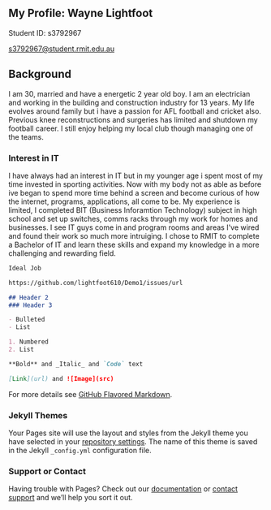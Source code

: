## My Profile: Wayne Lightfoot
Student ID: s3792967                 

s3792967@student.rmit.edu.au

## Background
I am 30, married and have a energetic 2 year old boy. I am an electrician and working in the building and construction industry
for 13 years. My life evolves around family but i have a passion for AFL football and cricket also. Previous knee reconstructions and surgeries has limited and shutdown my football career. I still enjoy helping my local club though managing one of the teams.


### Interest in IT

I have always had an interest in IT but in my younger age i spent most of my time invested in sporting activities. Now with my 
body not as able as before ive began to spend more time behind a screen and become curious of how the internet, programs, applications,
all come to be. My experience is limited, I completed BIT (Business Inforamtion Technology) subject in high school and set up switches, comms racks through my work for homes and businesses. I see IT guys come in and program rooms and areas I've wired and found their work so much more intruiging. I chose to RMIT to complete a Bachelor of IT and learn these skills and expand my knowledge in a more challenging and rewarding field.

```markdown
Ideal Job

https://github.com/lightfoot610/Demo1/issues/url

## Header 2
### Header 3

- Bulleted
- List

1. Numbered
2. List

**Bold** and _Italic_ and `Code` text

[Link](url) and ![Image](src)
```

For more details see [GitHub Flavored Markdown](https://guides.github.com/features/mastering-markdown/).

### Jekyll Themes

Your Pages site will use the layout and styles from the Jekyll theme you have selected in your [repository settings](https://github.com/lightfoot610/Demo1/settings). The name of this theme is saved in the Jekyll `_config.yml` configuration file.

### Support or Contact

Having trouble with Pages? Check out our [documentation](https://help.github.com/categories/github-pages-basics/) or [contact support](https://github.com/contact) and we’ll help you sort it out.

